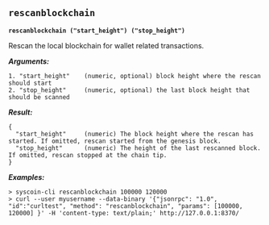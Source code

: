 ## **`rescanblockchain`**

**`rescanblockchain ("start_height") ("stop_height")`**

Rescan the local blockchain for wallet related transactions.

***Arguments:***

```
1. "start_height"    (numeric, optional) block height where the rescan should start
2. "stop_height"     (numeric, optional) the last block height that should be scanned

```



***Result:***

```
{
  "start_height"     (numeric) The block height where the rescan has started. If omitted, rescan started from the genesis block.
  "stop_height"      (numeric) The height of the last rescanned block. If omitted, rescan stopped at the chain tip.
}

```



***Examples:***

```
> syscoin-cli rescanblockchain 100000 120000
> curl --user myusername --data-binary '{"jsonrpc": "1.0", "id":"curltest", "method": "rescanblockchain", "params": [100000, 120000] }' -H 'content-type: text/plain;' http://127.0.0.1:8370/
```
